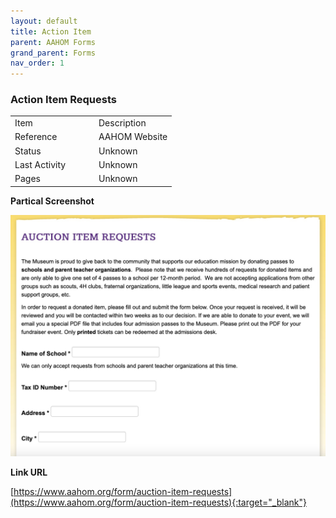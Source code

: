 ```yaml
---
layout: default
title: Action Item
parent: AAHOM Forms
grand_parent: Forms
nav_order: 1
---
```


### Action Item Requests 

<table class="ws-table-all notranslate"> 
  <tbody>
    <tr class="tableTop">
     <td style="width:120px">Item</td>
     <td>Description</td>
    </tr>
    <tr>
      <td>Reference</td>
      <td>AAHOM Website</td>
    </tr>
    <tr>
      <td>Status</td>
      <td>Unknown</td>
    </tr>
    <tr>
      <td>Last Activity</td>
      <td>Unknown</td>
    </tr>
    <tr>
      <td>Pages</td>
      <td>Unknown</td>
    </tr>
    
  </tbody>
</table>

**Partical Screenshot**

![Alt Action Item Request](../../assets/images/action_item_request.jpg "Action Item Request")

**Link URL**

[https://www.aahom.org/form/auction-item-requests](https://www.aahom.org/form/auction-item-requests){:target="_blank"}
